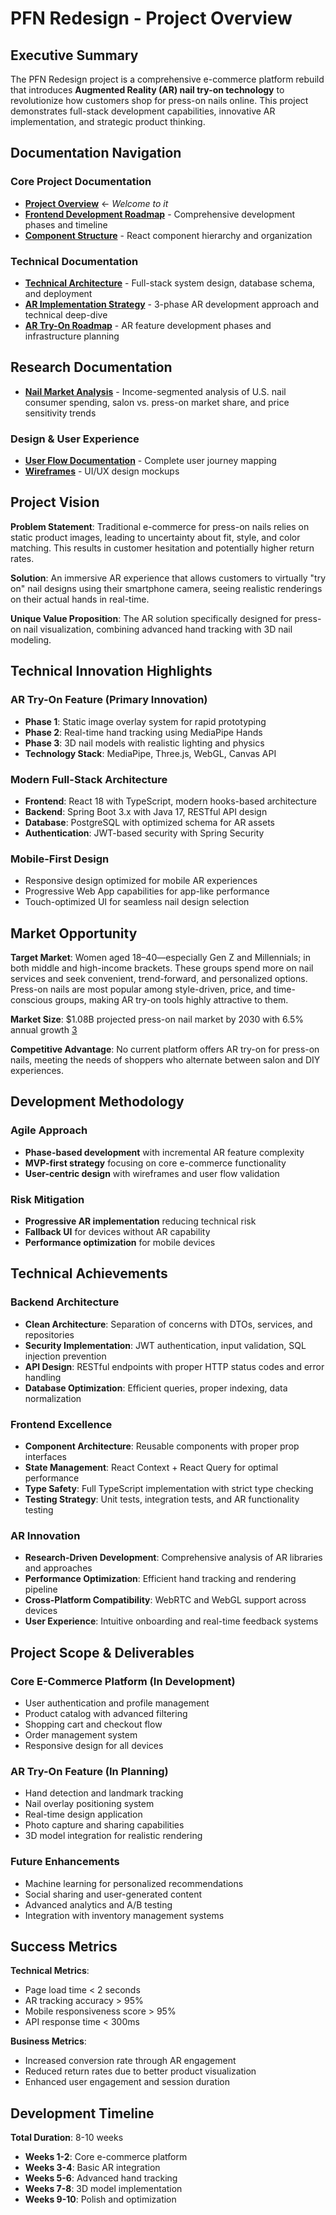 # PFN Redesign - Project Overview

## Executive Summary

The PFN Redesign project is a comprehensive e-commerce platform rebuild that introduces **Augmented Reality (AR) nail try-on technology** to revolutionize how customers shop for press-on nails online. This project demonstrates full-stack development capabilities, innovative AR implementation, and strategic product thinking.

## Documentation Navigation

### **Core Project Documentation**
- **[Project Overview](./PROJECT_OVERVIEW.md)** ← *Welcome to it*
- **[Frontend Development Roadmap](./FrontendRoadmap.md)** - Comprehensive development phases and timeline
- **[Component Structure](./structure.md)** - React component hierarchy and organization

### **Technical Documentation**
- **[Technical Architecture](./technical/TECHNICAL_ARCHITECTURE.md)** - Full-stack system design, database schema, and deployment
- **[AR Implementation Strategy](./ar-feature/AR_IMPLEMENTATION_STRATEGY.md)** - 3-phase AR development approach and technical deep-dive
- **[AR Try-On Roadmap](./ARTryOnRoadmap.md)** - AR feature development phases and infrastructure planning

## **Research Documentation**
- **[Nail Market Analysis](https://1drv.ms/x/c/5a86910e20dbeea0/EVpk3P8dtEVFssnsu6GCypkBpTe8Yt4hNj_D5MTw0NELTA)** - Income-segmented analysis of U.S. nail consumer spending, salon vs. press-on market share, and price sensitivity trends

### **Design & User Experience**
- **[User Flow Documentation](./UserFlows/)** - Complete user journey mapping
- **[Wireframes](./Wireframes/)** - UI/UX design mockups

## Project Vision

**Problem Statement**: Traditional e-commerce for press-on nails relies on static product images, leading to uncertainty about fit, style, and color matching. This results in customer hesitation and potentially higher return rates.

**Solution**: An immersive AR experience that allows customers to virtually "try on" nail designs using their smartphone camera, seeing realistic renderings on their actual hands in real-time.

**Unique Value Proposition**: The AR solution specifically designed for press-on nail visualization, combining advanced hand tracking with 3D nail modeling.

## Technical Innovation Highlights

### AR Try-On Feature (Primary Innovation)
- **Phase 1**: Static image overlay system for rapid prototyping
- **Phase 2**: Real-time hand tracking using MediaPipe Hands
- **Phase 3**: 3D nail models with realistic lighting and physics
- **Technology Stack**: MediaPipe, Three.js, WebGL, Canvas API

### Modern Full-Stack Architecture
- **Frontend**: React 18 with TypeScript, modern hooks-based architecture
- **Backend**: Spring Boot 3.x with Java 17, RESTful API design
- **Database**: PostgreSQL with optimized schema for AR assets
- **Authentication**: JWT-based security with Spring Security

### Mobile-First Design
- Responsive design optimized for mobile AR experiences
- Progressive Web App capabilities for app-like performance
- Touch-optimized UI for seamless nail design selection

## Market Opportunity

**Target Market**: Women aged 18–40—especially Gen Z and Millennials; in both middle and high-income brackets. These groups spend more on nail services and seek convenient, trend-forward, and personalized options. Press-on nails are most popular among style-driven, price, and time-conscious groups, making AR try-on tools highly attractive to them.

**Market Size**: $1.08B projected press-on nail market by 2030 with 6.5% annual growth [3](https://www.grandviewresearch.com/industry-analysis/press-on-nails-market-report)

**Competitive Advantage**: No current platform offers AR try-on for press-on nails, meeting the needs of shoppers who alternate between salon and DIY experiences.

## Development Methodology

### Agile Approach
- **Phase-based development** with incremental AR feature complexity
- **MVP-first strategy** focusing on core e-commerce functionality
- **User-centric design** with wireframes and user flow validation

### Risk Mitigation
- **Progressive AR implementation** reducing technical risk
- **Fallback UI** for devices without AR capability
- **Performance optimization** for mobile devices

## Technical Achievements

### Backend Architecture
- **Clean Architecture**: Separation of concerns with DTOs, services, and repositories  
- **Security Implementation**: JWT authentication, input validation, SQL injection prevention
- **API Design**: RESTful endpoints with proper HTTP status codes and error handling
- **Database Optimization**: Efficient queries, proper indexing, data normalization

### Frontend Excellence
- **Component Architecture**: Reusable components with proper prop interfaces
- **State Management**: React Context + React Query for optimal performance
- **Type Safety**: Full TypeScript implementation with strict type checking
- **Testing Strategy**: Unit tests, integration tests, and AR functionality testing

### AR Innovation
- **Research-Driven Development**: Comprehensive analysis of AR libraries and approaches
- **Performance Optimization**: Efficient hand tracking and rendering pipeline
- **Cross-Platform Compatibility**: WebRTC and WebGL support across devices
- **User Experience**: Intuitive onboarding and real-time feedback systems

## Project Scope & Deliverables

### Core E-Commerce Platform (In Development)
- User authentication and profile management
- Product catalog with advanced filtering
- Shopping cart and checkout flow
- Order management system
- Responsive design for all devices

### AR Try-On Feature (In Planning)
- Hand detection and landmark tracking
- Nail overlay positioning system
- Real-time design application
- Photo capture and sharing capabilities
- 3D model integration for realistic rendering

### Future Enhancements
- Machine learning for personalized recommendations
- Social sharing and user-generated content
- Advanced analytics and A/B testing
- Integration with inventory management systems

## Success Metrics

**Technical Metrics**:
- Page load time < 2 seconds
- AR tracking accuracy > 95%
- Mobile responsiveness score > 95%
- API response time < 300ms

**Business Metrics**:
- Increased conversion rate through AR engagement
- Reduced return rates due to better product visualization
- Enhanced user engagement and session duration

## Development Timeline

**Total Duration**: 8-10 weeks
- **Weeks 1-2**: Core e-commerce platform
- **Weeks 3-4**: Basic AR integration
- **Weeks 5-6**: Advanced hand tracking
- **Weeks 7-8**: 3D model implementation
- **Weeks 9-10**: Polish and optimization
